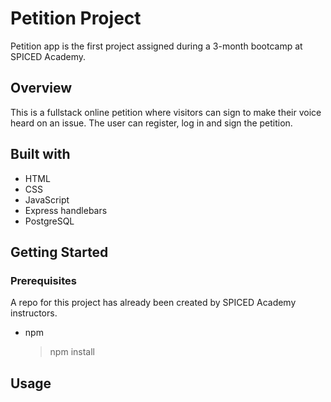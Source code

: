 # Petition Project

Petition app is the first project assigned during a 3-month bootcamp at SPICED Academy.

## Overview

This is a fullstack online petition where visitors can sign to make their voice heard on an issue. The user can register, log in and sign the petition.

## Built with

-   HTML
-   CSS
-   JavaScript
-   Express handlebars
-   PostgreSQL

## Getting Started

### Prerequisites

A repo for this project has already been created by SPICED Academy instructors.

-   npm
    > npm install

## Usage

